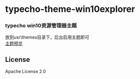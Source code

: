 # typecho-theme-win10explorer
### typecho win10资源管理器主题<br/>
放到usr\themes目录下，后台启用主题即可<br/>
[主题预览](http://rootvip.cn/)
## License
Apache License 2.0